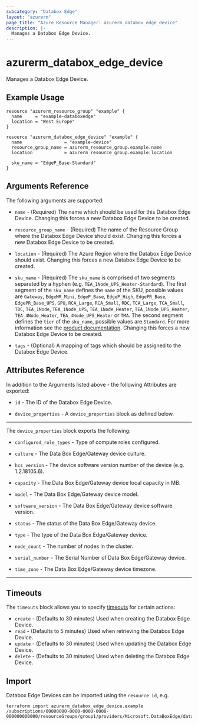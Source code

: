 ```yaml
---
subcategory: "Databox Edge"
layout: "azurerm"
page_title: "Azure Resource Manager: azurerm_databox_edge_device"
description: |-
  Manages a Databox Edge Device.
---
```


# azurerm_databox_edge_device

Manages a Databox Edge Device.

## Example Usage

```hcl
resource "azurerm_resource_group" "example" {
  name     = "example-databoxedge"
  location = "West Europe"
}

resource "azurerm_databox_edge_device" "example" {
  name                = "example-device"
  resource_group_name = azurerm_resource_group.example.name
  location            = azurerm_resource_group.example.location

  sku_name = "EdgeP_Base-Standard"
}
```

## Arguments Reference

The following arguments are supported:

* `name` - (Required) The name which should be used for this Databox Edge Device. Changing this forces a new Databox Edge Device to be created.

* `resource_group_name` - (Required) The name of the Resource Group where the Databox Edge Device should exist. Changing this forces a new Databox Edge Device to be created.

* `location` - (Required) The Azure Region where the Databox Edge Device should exist. Changing this forces a new Databox Edge Device to be created.

* `sku_name` - (Required)  The `sku_name` is comprised of two segments separated by a hyphen (e.g. `TEA_1Node_UPS_Heater-Standard`). The first segment of the `sku_name` defines the `name` of the SKU, possible values are `Gateway`, `EdgeMR_Mini`, `EdgeP_Base`, `EdgeP_High`, `EdgePR_Base`, `EdgePR_Base_UPS`, `GPU`, `RCA_Large`, `RCA_Small`, `RDC`, `TCA_Large`, `TCA_Small`, `TDC`, `TEA_1Node`, `TEA_1Node_UPS`, `TEA_1Node_Heater`, `TEA_1Node_UPS_Heater`, `TEA_4Node_Heater`, `TEA_4Node_UPS_Heater` or `TMA`. The second segment defines the `tier` of the `sku_name`, possible values are `Standard`. For more information see the [product documentation]("https://docs.microsoft.com/dotnet/api/microsoft.azure.management.databoxedge.models.sku?view=azure-dotnet"). Changing this forces a new Databox Edge Device to be created.

* `tags` - (Optional) A mapping of tags which should be assigned to the Databox Edge Device.

## Attributes Reference

In addition to the Arguments listed above - the following Attributes are exported: 

* `id` - The ID of the Databox Edge Device.

* `device_properties` - A `device_properties` block as defined below.

---

The `device_properties` block exports the following:

* `configured_role_types` - Type of compute roles configured.

* `culture` - The Data Box Edge/Gateway device culture.

* `hcs_version` - The device software version number of the device (e.g. 1.2.18105.6).

* `capacity` - The Data Box Edge/Gateway device local capacity in MB.

* `model` - The Data Box Edge/Gateway device model.

* `software_version` - The Data Box Edge/Gateway device software version.

* `status` - The status of the Data Box Edge/Gateway device.

* `type` - The type of the Data Box Edge/Gateway device.

* `node_count` - The number of nodes in the cluster.

* `serial_number` - The Serial Number of Data Box Edge/Gateway device.

* `time_zone` - The Data Box Edge/Gateway device timezone.

---

## Timeouts

The `timeouts` block allows you to specify [timeouts](https://www.terraform.io/language/resources/syntax#operation-timeouts) for certain actions:

* `create` - (Defaults to 30 minutes) Used when creating the Databox Edge Device.
* `read` - (Defaults to 5 minutes) Used when retrieving the Databox Edge Device.
* `update` - (Defaults to 30 minutes) Used when updating the Databox Edge Device.
* `delete` - (Defaults to 30 minutes) Used when deleting the Databox Edge Device.

## Import

Databox Edge Devices can be imported using the `resource id`, e.g.

```shell
terraform import azurerm_databox_edge_device.example /subscriptions/00000000-0000-0000-0000-000000000000/resourceGroups/group1/providers/Microsoft.DataBoxEdge/dataBoxEdgeDevices/device1
```
